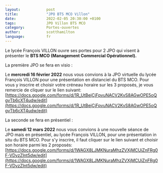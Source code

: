 ```yaml
---
layout:            post
title:             "JPO BTS MCO Villon"
date:              2022-02-05 20:30:00 +0100
tags:              JPO Villon BTS MCO
category:          Portes-ouvertes
author:            scotthamilton
language:          fr
---
```


Le lycée François VILLON ouvre ses portes pour 2 JPO qui visent à présenter le **BTS MCO (Management Commercial Opérationnel).**

La première JPO se fera en visio :

Le **mercredi 16 février 2022** nous vous convions à la JPO virtuelle du lycée François VILLON pour une présentation en distanciel du BTS MCO.
Pour vous y inscrire et choisir votre créneau horaire sur les 3 proposés, je vous remercie de cliquer sur le lien suivant:
[https://docs.google.com/forms/d/1R_UtBejCjFpvuNACV2KvS8AGwOPE5oQgvTb6cXT4udw/edit](https://docs.google.com/forms/d/1R_UtBejCjFpvuNACV2KvS8AGwOPE5oQgvTb6cXT4udw/edit)


La seconde se fera en présentiel :

Le **samedi 12 mars 2022** nous vous convions à une nouvelle séance de JPO mais en présentiel, au lycée François VILLON, pour une présentation in situ du BTS MCO.
Pour s'y inscrire, il faut cliquer sur le lien suivant et choisir son horaire parmi les 2 proposés:
[https://docs.google.com/forms/d/1WAGX8LJMKNuraMhzZVXjMCUiZnFRg0F-VDvzZlnt5dw/edit](https://docs.google.com/forms/d/1WAGX8LJMKNuraMhzZVXjMCUiZnFRg0F-VDvzZlnt5dw/edit)
